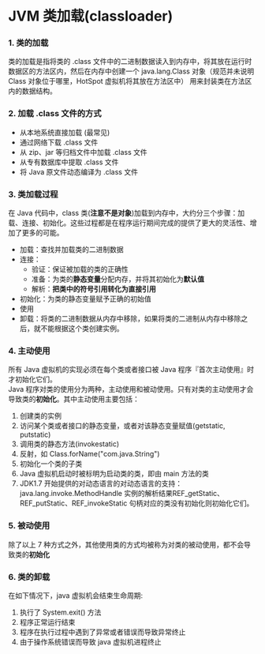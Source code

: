 # JVM 类加载(classloader)

### 1. 类的加载  

类的加载是指将类的 .class 文件中的二进制数据读入到内存中，将其放在运行时数据区的方法区内，然后在内存中创建一个 java.lang.Class 对象（规范并未说明Class 对象位于哪里，HotSpot 虚拟机将其放在方法区中） 用来封装类在方法区内的数据结构。

### 2. 加载 .class 文件的方式

* 从本地系统直接加载 (最常见)
* 通过网络下载 .class 文件
* 从 zip、jar 等归档文件中加载 .class 文件
* 从专有数据库中提取 .class 文件
* 将 Java 原文件动态编译为 .class 文件

### 3. 类加载过程

在 Java 代码中，class 类(**注意不是对象**)加载到内存中，大约分三个步骤：加载、连接、初始化。这些过程都是在程序运行期间完成的提供了更大的灵活性、增加了更多的可能。

* 加载：查找并加载类的二进制数据
* 连接：
  * 验证：保证被加载的类的正确性
  * 准备：为类的**静态变量**分配内存，并将其初始化为**默认值**
  * 解析：**把类中的符号引用转化为直接引用**
* 初始化：为类的静态变量赋予正确的初始值
* 使用
* 卸载：将类的二进制数据从内存中移除，如果将类的二进制从内存中移除之后，就不能根据这个类创建实例。

### 4. 主动使用

所有 Java 虚拟机的实现必须在每个类或者接口被 Java 程序『首次主动使用』时才初始化它们。  
Java 程序对类的使用分为两种，主动使用和被动使用。只有对类的主动使用才会导致类的**初始化**。其中主动使用主要包括：

1. 创建类的实例
2. 访问某个类或者接口的静态变量，或者对该静态变量赋值(getstatic, putstatic)
3. 调用类的静态方法(invokestatic)
4. 反射，如 Class.forName("com.java.String")
5. 初始化一个类的子类
6. Java 虚拟机启动时被标明为启动类的类，即由 main 方法的类
7. JDK1.7 开始提供的对动态语言的对动态语言的支持： java.lang.invoke.MethodHandle 实例的解析结果REF_getStatic、REF_putStatic、REF_invokeStatic 句柄对应的类没有初始化则初始化它们。

### 5. 被动使用

除了以上 7 种方式之外，其他使用类的方式均被称为对类的被动使用，都不会导致类的**初始化**

### 6. 类的卸载

在如下情况下，java 虚拟机会结束生命周期:  

1. 执行了 System.exit() 方法
2. 程序正常运行结束
3. 程序在执行过程中遇到了异常或者错误而导致异常终止
4. 由于操作系统错误而导致 java 虚拟机进程终止
